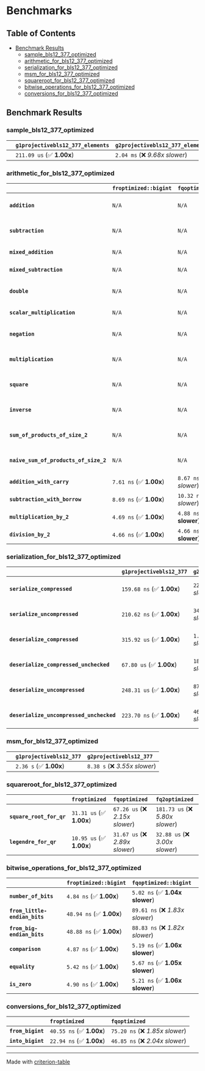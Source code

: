 # Benchmarks

## Table of Contents

- [Benchmark Results](#benchmark-results)
    - [sample_bls12_377_optimized](#sample_bls12_377_optimized)
    - [arithmetic_for_bls12_377_optimized](#arithmetic_for_bls12_377_optimized)
    - [serialization_for_bls12_377_optimized](#serialization_for_bls12_377_optimized)
    - [msm_for_bls12_377_optimized](#msm_for_bls12_377_optimized)
    - [squareroot_for_bls12_377_optimized](#squareroot_for_bls12_377_optimized)
    - [bitwise_operations_for_bls12_377_optimized](#bitwise_operations_for_bls12_377_optimized)
    - [conversions_for_bls12_377_optimized](#conversions_for_bls12_377_optimized)

## Benchmark Results

### sample_bls12_377_optimized

|        | `g1projectivebls12_377_elements`          | `g2projectivebls12_377_elements`           |
|:-------|:------------------------------------------|:------------------------------------------ |
|        | `211.09 us` (✅ **1.00x**)                 | `2.04 ms` (❌ *9.68x slower*)               |

### arithmetic_for_bls12_377_optimized

|                                       | `froptimized::bigint`          | `fqoptimized::bigint`           | `g1projectivebls12_377`          | `g2projectivebls12_377`          | `fq2optimized`                   | `fq12optimized`                   | `fqoptimized`                     | `froptimized`                     |
|:--------------------------------------|:-------------------------------|:--------------------------------|:---------------------------------|:---------------------------------|:---------------------------------|:----------------------------------|:----------------------------------|:--------------------------------- |
| **`addition`**                        | `N/A`                          | `N/A`                           | `1.25 us` (✅ **1.00x**)          | `4.57 us` (❌ *3.67x slower*)     | `23.11 ns` (🚀 **53.94x faster**) | `183.48 ns` (🚀 **6.79x faster**)  | `12.52 ns` (🚀 **99.54x faster**)  | `8.71 ns` (🚀 **143.14x faster**)  |
| **`subtraction`**                     | `N/A`                          | `N/A`                           | `1.30 us` (✅ **1.00x**)          | `4.63 us` (❌ *3.58x slower*)     | `23.28 ns` (🚀 **55.65x faster**) | `159.23 ns` (🚀 **8.14x faster**)  | `12.74 ns` (🚀 **101.73x faster**) | `8.80 ns` (🚀 **147.24x faster**)  |
| **`mixed_addition`**                  | `N/A`                          | `N/A`                           | `906.19 ns` (✅ **1.00x**)        | `3.31 us` (❌ *3.65x slower*)     | `N/A`                            | `N/A`                             | `N/A`                             | `N/A`                             |
| **`mixed_subtraction`**               | `N/A`                          | `N/A`                           | `936.27 ns` (✅ **1.00x**)        | `3.36 us` (❌ *3.59x slower*)     | `N/A`                            | `N/A`                             | `N/A`                             | `N/A`                             |
| **`double`**                          | `N/A`                          | `N/A`                           | `595.38 ns` (✅ **1.00x**)        | `2.25 us` (❌ *3.78x slower*)     | `12.34 ns` (🚀 **48.26x faster**) | `71.91 ns` (🚀 **8.28x faster**)   | `7.14 ns` (🚀 **83.41x faster**)   | `5.83 ns` (🚀 **102.13x faster**)  |
| **`scalar_multiplication`**           | `N/A`                          | `N/A`                           | `341.13 us` (✅ **1.00x**)        | `1.17 ms` (❌ *3.44x slower*)     | `N/A`                            | `N/A`                             | `N/A`                             | `N/A`                             |
| **`negation`**                        | `N/A`                          | `N/A`                           | `N/A`                            | `N/A`                            | `23.08 ns` (❌ *3.74x slower*)    | `94.46 ns` (❌ *15.30x slower*)    | `18.24 ns` (❌ *2.95x slower*)     | `6.17 ns` (✅ **1.00x**)           |
| **`multiplication`**                  | `N/A`                          | `N/A`                           | `N/A`                            | `N/A`                            | `271.68 ns` (❌ *6.29x slower*)   | `7.10 us` (❌ *164.24x slower*)    | `75.32 ns` (❌ *1.74x slower*)     | `43.21 ns` (✅ **1.00x**)          |
| **`square`**                          | `N/A`                          | `N/A`                           | `N/A`                            | `N/A`                            | `241.54 ns` (❌ *6.71x slower*)   | `5.02 us` (❌ *139.55x slower*)    | `66.78 ns` (❌ *1.86x slower*)     | `35.99 ns` (✅ **1.00x**)          |
| **`inverse`**                         | `N/A`                          | `N/A`                           | `N/A`                            | `N/A`                            | `14.95 us` (❌ *2.12x slower*)    | `27.35 us` (❌ *3.87x slower*)     | `14.65 us` (❌ *2.07x slower*)     | `7.06 us` (✅ **1.00x**)           |
| **`sum_of_products_of_size_2`**       | `N/A`                          | `N/A`                           | `N/A`                            | `N/A`                            | `590.47 ns` (❌ *9.61x slower*)   | `14.54 us` (❌ *236.70x slower*)   | `117.88 ns` (❌ *1.92x slower*)    | `61.45 ns` (✅ **1.00x**)          |
| **`naive_sum_of_products_of_size_2`** | `N/A`                          | `N/A`                           | `N/A`                            | `N/A`                            | `578.42 ns` (❌ *6.32x slower*)   | `14.47 us` (❌ *158.01x slower*)   | `162.45 ns` (❌ *1.77x slower*)    | `91.57 ns` (✅ **1.00x**)          |
| **`addition_with_carry`**             | `7.61 ns` (✅ **1.00x**)        | `8.67 ns` (❌ *1.14x slower*)    | `N/A`                            | `N/A`                            | `N/A`                            | `N/A`                             | `N/A`                             | `N/A`                             |
| **`subtraction_with_borrow`**         | `8.69 ns` (✅ **1.00x**)        | `10.32 ns` (❌ *1.19x slower*)   | `N/A`                            | `N/A`                            | `N/A`                            | `N/A`                             | `N/A`                             | `N/A`                             |
| **`multiplication_by_2`**             | `4.69 ns` (✅ **1.00x**)        | `4.88 ns` (✅ **1.04x slower**)  | `N/A`                            | `N/A`                            | `N/A`                            | `N/A`                             | `N/A`                             | `N/A`                             |
| **`division_by_2`**                   | `4.66 ns` (✅ **1.00x**)        | `4.66 ns` (✅ **1.00x slower**)  | `N/A`                            | `N/A`                            | `N/A`                            | `N/A`                             | `N/A`                             | `N/A`                             |

### serialization_for_bls12_377_optimized

|                                          | `g1projectivebls12_377`          | `g2projectivebls12_377`          | `froptimized`                      | `fqoptimized`                      | `fq2optimized`                      | `fq12optimized`                   |
|:-----------------------------------------|:---------------------------------|:---------------------------------|:-----------------------------------|:-----------------------------------|:------------------------------------|:--------------------------------- |
| **`serialize_compressed`**               | `159.68 ns` (✅ **1.00x**)        | `224.77 ns` (❌ *1.41x slower*)   | `30.98 ns` (🚀 **5.15x faster**)    | `56.40 ns` (🚀 **2.83x faster**)    | `111.36 ns` (✅ **1.43x faster**)    | `700.33 ns` (❌ *4.39x slower*)    |
| **`serialize_uncompressed`**             | `210.62 ns` (✅ **1.00x**)        | `344.15 ns` (❌ *1.63x slower*)   | `30.48 ns` (🚀 **6.91x faster**)    | `55.93 ns` (🚀 **3.77x faster**)    | `110.40 ns` (🚀 **1.91x faster**)    | `699.11 ns` (❌ *3.32x slower*)    |
| **`deserialize_compressed`**             | `315.92 us` (✅ **1.00x**)        | `1.06 ms` (❌ *3.35x slower*)     | `52.40 ns` (🚀 **6029.19x faster**) | `93.48 ns` (🚀 **3379.37x faster**) | `210.05 ns` (🚀 **1504.00x faster**) | `1.32 us` (🚀 **239.77x faster**)  |
| **`deserialize_compressed_unchecked`**   | `67.80 us` (✅ **1.00x**)         | `182.74 us` (❌ *2.70x slower*)   | `52.40 ns` (🚀 **1293.81x faster**) | `93.46 ns` (🚀 **725.44x faster**)  | `209.98 ns` (🚀 **322.89x faster**)  | `1.32 us` (🚀 **51.52x faster**)   |
| **`deserialize_uncompressed`**           | `248.31 us` (✅ **1.00x**)        | `874.46 us` (❌ *3.52x slower*)   | `52.34 ns` (🚀 **4743.98x faster**) | `93.56 ns` (🚀 **2654.08x faster**) | `209.38 ns` (🚀 **1185.91x faster**) | `1.32 us` (🚀 **188.59x faster**)  |
| **`deserialize_uncompressed_unchecked`** | `223.70 ns` (✅ **1.00x**)        | `465.26 ns` (❌ *2.08x slower*)   | `52.37 ns` (🚀 **4.27x faster**)    | `93.59 ns` (🚀 **2.39x faster**)    | `209.50 ns` (✅ **1.07x faster**)    | `1.32 us` (❌ *5.89x slower*)      |

### msm_for_bls12_377_optimized

|        | `g1projectivebls12_377`          | `g2projectivebls12_377`           |
|:-------|:---------------------------------|:--------------------------------- |
|        | `2.36 s` (✅ **1.00x**)           | `8.38 s` (❌ *3.55x slower*)       |

### squareroot_for_bls12_377_optimized

|                          | `froptimized`            | `fqoptimized`                   | `fq2optimized`                    |
|:-------------------------|:-------------------------|:--------------------------------|:--------------------------------- |
| **`square_root_for_qr`** | `31.31 us` (✅ **1.00x**) | `67.26 us` (❌ *2.15x slower*)   | `181.73 us` (❌ *5.80x slower*)    |
| **`legendre_for_qr`**    | `10.95 us` (✅ **1.00x**) | `31.67 us` (❌ *2.89x slower*)   | `32.88 us` (❌ *3.00x slower*)     |

### bitwise_operations_for_bls12_377_optimized

|                               | `froptimized::bigint`          | `fqoptimized::bigint`            |
|:------------------------------|:-------------------------------|:-------------------------------- |
| **`number_of_bits`**          | `4.84 ns` (✅ **1.00x**)        | `5.02 ns` (✅ **1.04x slower**)   |
| **`from_little-endian_bits`** | `48.94 ns` (✅ **1.00x**)       | `89.61 ns` (❌ *1.83x slower*)    |
| **`from_big-endian_bits`**    | `48.88 ns` (✅ **1.00x**)       | `88.83 ns` (❌ *1.82x slower*)    |
| **`comparison`**              | `4.87 ns` (✅ **1.00x**)        | `5.19 ns` (✅ **1.06x slower**)   |
| **`equality`**                | `5.42 ns` (✅ **1.00x**)        | `5.67 ns` (✅ **1.05x slower**)   |
| **`is_zero`**                 | `4.90 ns` (✅ **1.00x**)        | `5.21 ns` (✅ **1.06x slower**)   |

### conversions_for_bls12_377_optimized

|                   | `froptimized`            | `fqoptimized`                    |
|:------------------|:-------------------------|:-------------------------------- |
| **`from_bigint`** | `40.55 ns` (✅ **1.00x**) | `75.20 ns` (❌ *1.85x slower*)    |
| **`into_bigint`** | `22.94 ns` (✅ **1.00x**) | `46.85 ns` (❌ *2.04x slower*)    |

---
Made with [criterion-table](https://github.com/nu11ptr/criterion-table)

